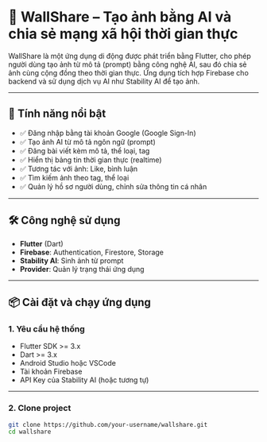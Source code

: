 # 📸 WallShare – Tạo ảnh bằng AI và chia sẻ mạng xã hội thời gian thực

WallShare là một ứng dụng di động được phát triển bằng Flutter, cho phép người dùng tạo ảnh từ mô tả (prompt) bằng công nghệ AI, sau đó chia sẻ ảnh cùng cộng đồng theo thời gian thực. Ứng dụng tích hợp Firebase cho backend và sử dụng dịch vụ AI như Stability AI để tạo ảnh.

---

## 🚀 Tính năng nổi bật

- ✅ Đăng nhập bằng tài khoản Google (Google Sign-In)
- ✅ Tạo ảnh AI từ mô tả ngôn ngữ (prompt)
- ✅ Đăng bài viết kèm mô tả, thể loại, tag
- ✅ Hiển thị bảng tin thời gian thực (realtime)
- ✅ Tương tác với ảnh: Like, bình luận
- ✅ Tìm kiếm ảnh theo tag, thể loại
- ✅ Quản lý hồ sơ người dùng, chỉnh sửa thông tin cá nhân

---

## 🛠️ Công nghệ sử dụng

- **Flutter** (Dart)
- **Firebase**: Authentication, Firestore, Storage
- **Stability AI**: Sinh ảnh từ prompt
- **Provider**: Quản lý trạng thái ứng dụng

---

## 📦 Cài đặt và chạy ứng dụng

### 1. Yêu cầu hệ thống

- Flutter SDK >= 3.x
- Dart >= 3.x
- Android Studio hoặc VSCode
- Tài khoản Firebase
- API Key của Stability AI (hoặc tương tự)

---

### 2. Clone project

```bash
git clone https://github.com/your-username/wallshare.git
cd wallshare
